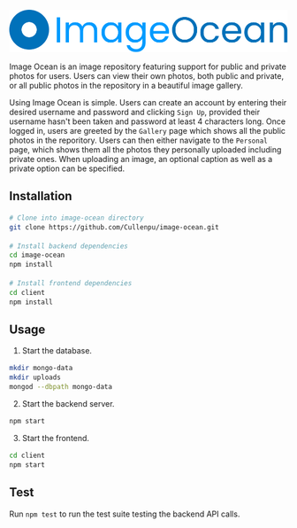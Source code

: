 ![Image Ocean](client/src/res/logo_small.svg)

Image Ocean is an image repository featuring support for public and private photos for users. Users can view their own photos, both public and private, or all public photos in the repository in a beautiful image gallery.

Using Image Ocean is simple. Users can create an account by entering their desired username and password and clicking `Sign Up`, provided their username hasn't been taken and password at least 4 characters long. Once logged in, users are greeted by the `Gallery` page which shows all the public photos in the reporitory. Users can then either navigate to the `Personal` page, which shows them all the photos they personally uploaded including private ones. When uploading an image, an optional caption as well as a private option can be specified.

## Installation

```bash
# Clone into image-ocean directory
git clone https://github.com/Cullenpu/image-ocean.git

# Install backend dependencies
cd image-ocean
npm install

# Install frontend dependencies
cd client
npm install
```

## Usage

1. Start the database.

```bash
mkdir mongo-data
mkdir uploads
mongod --dbpath mongo-data
```

2. Start the backend server.

```bash
npm start
```

3. Start the frontend.

```bash
cd client
npm start
```

## Test

Run `npm test` to run the test suite testing the backend API calls.
